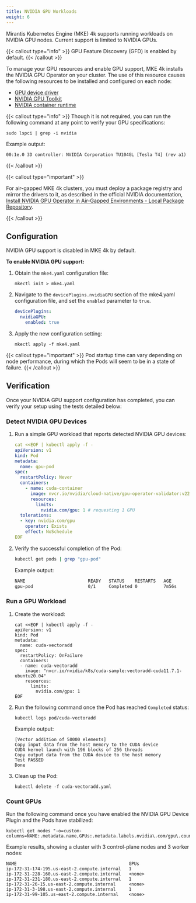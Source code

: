 ```yaml
---
title: NVIDIA GPU Workloads
weight: 6
---
```


Mirantis Kubernetes Engine (MKE) 4k supports running workloads on NVIDIA GPU
nodes. Current support is limited to NVIDIA GPUs.

{{< callout type="info" >}}
GPU Feature Discovery (GFD) is enabled by default.
{{< /callout >}}

To manage your GPU resources and enable GPU support, MKE 4k installs the NVIDIA
GPU Operator on your cluster. The use of this resource causes the following
resources to be installed and configured on each node:

* [GPU device driver](https://www.nvidia.com/en-us/drivers/)
* [NVIDIA GPU Toolkit](https://docs.nvidia.com/datacenter/cloud-native/container-toolkit/latest/index.html)
* [NVIDIA container runtime](https://docs.nvidia.com/datacenter/cloud-native/container-toolkit/latest/install-guide.html#configuring-containerd-for-kubernetes)

{{< callout type="info" >}}
Though it is not required, you can run the following command at any point to verify your GPU specifications:

```
sudo lspci | grep -i nvidia
```

Example output:

```
00:1e.0 3D controller: NVIDIA Corporation TU104GL [Tesla T4] (rev a1)
```

{{< /callout >}}

{{< callout type="important" >}}

For air-gapped MKE 4k clusters, you must deploy a package registry and mirror the drivers to it, as described in the
official NVIDIA documentation, [Install NVIDIA GPU Operator in Air-Gapped
Environments - Local Package Repository](https://docs.nvidia.com/datacenter/cloud-native/gpu-operator/latest/install-gpu-operator-air-gapped.html#local-package-repository).

{{< /callout >}}

## Configuration

NVIDIA GPU support is disabled in MKE 4k by default.

**To enable NVIDIA GPU support:**

1. Obtain the `mke4.yaml` configuration file:

   ```
   mkectl init > mke4.yaml
   ```

2. Navigate to the `devicePlugins.nvidiaGPU` section of the mke4.yaml
   configuration file, and set the `enabled` parameter to `true`.

   ```yaml
   devicePlugins:
     nvidiaGPU:
       enabled: true
   ```

3. Apply the new configuration setting:

   ```
   mkectl apply -f mke4.yaml
   ```

{{< callout type="important" >}}
Pod startup time can vary depending on node performance, during which the Pods
will seem to be in a state of failure.
{{< /callout >}}

## Verification

Once your NVIDIA GPU support configuration has completed, you can verify your
setup using the tests detailed below:

### Detect NVIDIA GPU Devices

1. Run a simple GPU workload that reports detected NVIDIA GPU devices:

   ```yaml
   cat <<EOF | kubectl apply -f -
   apiVersion: v1
   kind: Pod
   metadata:
     name: gpu-pod
   spec:
     restartPolicy: Never
     containers:
       - name: cuda-container
         image: nvcr.io/nvidia/cloud-native/gpu-operator-validator:v22.9.0
         resources:
           limits:
             nvidia.com/gpu: 1 # requesting 1 GPU
     tolerations:
     - key: nvidia.com/gpu
       operator: Exists
       effect: NoSchedule
   EOF
   ```

2. Verify the successful completion of the Pod:

   ```bash
   kubectl get pods | grep "gpu-pod"
   ```

   Example output:

   ```bash
   NAME                        READY   STATUS    RESTARTS   AGE
   gpu-pod                     0/1     Completed 0          7m56s
   ```

### Run a GPU Workload

1. Create the workload:

   ```
   cat <<EOF | kubectl apply -f -
   apiVersion: v1
   kind: Pod
   metadata:
     name: cuda-vectoradd
   spec:
     restartPolicy: OnFailure
     containers:
     - name: cuda-vectoradd
       image: "nvcr.io/nvidia/k8s/cuda-sample:vectoradd-cuda11.7.1-ubuntu20.04"
       resources:
         limits:
           nvidia.com/gpu: 1
   EOF
    ```

2. Run the following command once the Pod has reached `Completed` status:

   ```
   kubectl logs pod/cuda-vectoradd
   ```

   Example output:

   ```
   [Vector addition of 50000 elements]
   Copy input data from the host memory to the CUDA device
   CUDA kernel launch with 196 blocks of 256 threads
   Copy output data from the CUDA device to the host memory
   Test PASSED
   Done
   ```

3. Clean up the Pod:

   ```
   kubectl delete -f cuda-vectoradd.yaml
   ```

### Count GPUs

Run the following command once you have enabled the NVIDIA GPU Device Plugin
and the Pods have stabilized:

```
kubectl get nodes "-o=custom-columns=NAME:.metadata.name,GPUs:.metadata.labels.nvidia\.com/gpu\.count"
```

Example results, showing a cluster with 3 control-plane nodes and 3 worker nodes:

```
NAME                                           GPUs
ip-172-31-174-195.us-east-2.compute.internal   1
ip-172-31-228-160.us-east-2.compute.internal   <none>
ip-172-31-231-180.us-east-2.compute.internal   1
ip-172-31-26-15.us-east-2.compute.internal     <none>
ip-172-31-3-198.us-east-2.compute.internal     1
ip-172-31-99-105.us-east-2.compute.internal    <none>
```
